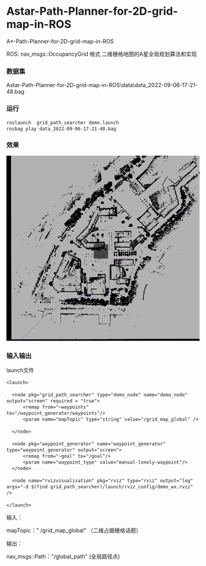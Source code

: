 # Astar-Path-Planner-for-2D-grid-map-in-ROS
A*-Path-Planner-for-2D-grid-map-in-ROS

ROS: nav_msgs::OccupancyGrid 格式 二维栅格地图的A星全局规划算法和实现



### 数据集

Astar-Path-Planner-for-2D-grid-map-in-ROS\data\data_2022-09-06-17-21-48.bag

### 运行

```
roslaunch  grid_path_searcher demo.launch
rosbag play data_2022-09-06-17-21-48.bag
```

### 效果

![PIC1](.\PIC\PIC1.png)

### 输入输出

launch文件

```
<launch>

  <node pkg="grid_path_searcher" type="demo_node" name="demo_node" output="screen" required = "true">
      <remap from="~waypoints"       to="/waypoint_generator/waypoints"/>
      <param name="mapTopic" type="string" value="/grid_map_global" />

  </node>

  <node pkg="waypoint_generator" name="waypoint_generator" type="waypoint_generator" output="screen">
      <remap from="~goal" to="/goal"/>
      <param name="waypoint_type" value="manual-lonely-waypoint"/>    
  </node>

  <node name="rvizvisualisation" pkg="rviz" type="rviz" output="log" args="-d $(find grid_path_searcher)/launch/rviz_config/demo_wx.rviz" />

</launch>
```

输入：

mapTopic：" /grid_map_global" （二维占据栅格话题）

输出：

nav_msgs::Path："/global_path"  (全局路径点)